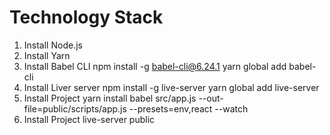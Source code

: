 # Technology Stack

1. Install Node.js
2. Install Yarn
3. Install Babel CLI
    npm install -g babel-cli@6.24.1
    yarn global add babel-cli
4. Install Liver server
    npm install -g live-server
    yarn global add live-server
5. Install Project
    yarn install
    babel src/app.js --out-file=public/scripts/app.js --presets=env,react --watch
6. Install Project
    live-server public
